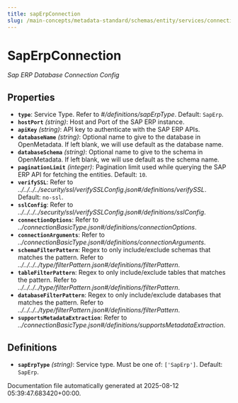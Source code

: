 ```yaml
---
title: sapErpConnection
slug: /main-concepts/metadata-standard/schemas/entity/services/connections/database/saperpconnection
---
```


# SapErpConnection

*Sap ERP Database Connection Config*

## Properties

- **`type`**: Service Type. Refer to *#/definitions/sapErpType*. Default: `SapErp`.
- **`hostPort`** *(string)*: Host and Port of the SAP ERP instance.
- **`apiKey`** *(string)*: API key to authenticate with the SAP ERP APIs.
- **`databaseName`** *(string)*: Optional name to give to the database in OpenMetadata. If left blank, we will use default as the database name.
- **`databaseSchema`** *(string)*: Optional name to give to the schema in OpenMetadata. If left blank, we will use default as the schema name.
- **`paginationLimit`** *(integer)*: Pagination limit used while querying the SAP ERP API for fetching the entities. Default: `10`.
- **`verifySSL`**: Refer to *../../../../security/ssl/verifySSLConfig.json#/definitions/verifySSL*. Default: `no-ssl`.
- **`sslConfig`**: Refer to *../../../../security/ssl/verifySSLConfig.json#/definitions/sslConfig*.
- **`connectionOptions`**: Refer to *../connectionBasicType.json#/definitions/connectionOptions*.
- **`connectionArguments`**: Refer to *../connectionBasicType.json#/definitions/connectionArguments*.
- **`schemaFilterPattern`**: Regex to only include/exclude schemas that matches the pattern. Refer to *../../../../type/filterPattern.json#/definitions/filterPattern*.
- **`tableFilterPattern`**: Regex to only include/exclude tables that matches the pattern. Refer to *../../../../type/filterPattern.json#/definitions/filterPattern*.
- **`databaseFilterPattern`**: Regex to only include/exclude databases that matches the pattern. Refer to *../../../../type/filterPattern.json#/definitions/filterPattern*.
- **`supportsMetadataExtraction`**: Refer to *../connectionBasicType.json#/definitions/supportsMetadataExtraction*.
## Definitions

- **`sapErpType`** *(string)*: Service type. Must be one of: `['SapErp']`. Default: `SapErp`.


Documentation file automatically generated at 2025-08-12 05:39:47.683420+00:00.
